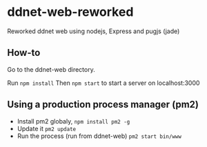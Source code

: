 # ddnet-web-reworked
Reworked ddnet web using nodejs, Express and pugjs (jade)

## How-to

Go to the ddnet-web directory.

Run `npm install`
Then `npm start` to start a server on localhost:3000

## Using a production process manager (pm2)
- Install pm2 globaly, `npm install pm2 -g`
- Update it `pm2 update`
- Run the process (run from ddnet-web) `pm2 start bin/www`

